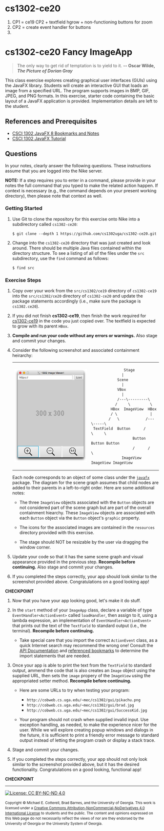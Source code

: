 # cs1302-ce20

1. CP1 = ce19 CP2 + textfield hgrow + non-functioning buttons for zoom
2. CP2 = create event handler for buttons
3. 


# cs1302-ce20 Fancy ImageApp

> The only way to get rid of temptation is to yield to it.
> **-- Oscar Wilde, _The Picture of Dorian Gray_**

This class exercise explores creating graphical user interfaces (GUIs) using the JavaFX library. Students
will create an interactive GUI that loads an image from a specified URL. The program supports images in BMP, 
GIF, JPEG, and PNG formats. In this exercise, starter code containing the basic layout of a JavaFX application
is provided. Implementation details are left to the student.

## References and Prerequisites

* [CSCI 1302 JavaFX 8 Bookmarks and Notes](http://cobweb.cs.uga.edu/~mec/cs1302/gui/)
* [CSCI 1302 JavaFX Tutorial](https://github.com/cs1302uga/cs1302-tutorials/blob/master/javafx/javafx.md)

## Questions

In your notes, clearly answer the following questions. These instructions assume that you are 
logged into the Nike server. 

**NOTE:** If a step requires you to enter in a command, please provide in your notes the full 
command that you typed to make the related action happen. If context is necessary (e.g., the 
command depends on your present working directory), then please note that context as well.

### Getting Started

1. Use Git to clone the repository for this exercise onto Nike into a subdirectory called `cs1302-ce20`:

   ```
   $ git clone --depth 1 https://github.com/cs1302uga/cs1302-ce20.git
   ```

1. Change into the `cs1302-ce20` directory that was just created and look around. There should be
   multiple Java files contained within the directory structure. To see a listing of all of the 
   files under the `src` subdirectory, use the `find` command as follows:
   
   ```
   $ find src
   ```

### Exercise Steps

1. Copy over your work from the `src/cs1302/ce19` directory of `cs1302-ce19`
   into the `src/cs1302/ce20` directory of `cs1302-ce20` and update the package
   statements accordingly (i.e., make sure the package is `cs1302.ce20`).
   
1. If you did not finish **cs1302-ce19**, then finish the work required for 
   [cs1302-ce19](https://github.com/cs1302uga/cs1302-ce19)
   in the code you just copied over. The textfield is expected to grow with
   its parent `HBox`. 
   
1. **Compile and run your code without any errors or warnings.**
   Also stage and commit your changes.
   
1. Consider the following screenshot and associated containment heirarchy:

   <table>
   <tr>
      <td> <img src="https://raw.githubusercontent.com/cs1302uga/cs1302-ce20/master/ScreenShotCP1.png?token=AAC_gNf5rZNVsCeD6PS7q7DA4YBrzcEiks5ck7mBwA%3D%3D"> </td>
      <td><pre><code>               Stage
                 |
               Scene
                 |
               VBox
                 |
               /---\---------\
              /     \         \
            HBox  ImageView  HBox
            / \               |
           /   \            /---\-----\
    TextField  Button      /     \     \
                      Button Button Button
                      /      /           \
                 ImageView ImageView ImageView</code></pre></td>
   </tr>
   </table>
   
   Each node corresponds to an object of some class under the 
   [`javafx`](https://docs.oracle.com/javase/8/javafx/api/toc.htm)
   package. The diagram for the scene graph assumes that child nodes
   are added to their parents in a left-to-right order.
   Here are some additional notes:
   
   * The three `ImageView` objects associated with the `Button` objects are not considered
     part of the scene graph but are part of the overall containment hiearchy. These 
     `ImageView` objects are associated with each `Button` object via the `Button` object's
     `graphic` property. 
   
   * The icons for the associated images are contained in the `resources` directory 
     provided with this exercise. 
     
   * The stage should NOT be resizable by the user via dragging the window corner.
   
1. Update your code so that it has the same scene graph and visual
   appearance provided in the previous step. 
   **Recompile before continuing.**
   Also stage and commit your changes.

1. If you completed the steps correctly, your app should look similar to
   the screenshot provided above. Congratulations on a good looking app!
   
**CHECKPOINT**

1. Now that you have your app looking good, let's make it do stuff. 

1. In the `start` method of your `ImageApp` class, declare a variable
   of type `EventHandler<ActionEvent>` called `loadHandler`, then assign
   to it, using a lambda expression, an implementation of
   `EventHandler<ActionEvent>` that prints out the text of the
   `TextField` to standard output (i.e., the terminal).
   **Recompile before continuing.**
   
   * Take special care that you import the correct `ActionEvent` class,
     as a quick Internet search may recommend the wrong one!
     Consult the 
     [API Documentation](https://docs.oracle.com/javase/8/javafx/api/toc.htm) and 
     [referenced bookmarks](http://cobweb.cs.uga.edu/~mec/cs1302/gui/)
     to determine the import statements that are needed.
     
1. Once your app is able to print the text from the `TextField` to 
   standard output, ammend the code that is also creates an `Image`
   object using the supplied URL, then sets the `image` propery of
   the `ImageView` using the appropriated setter method.
   **Recompile before continuing.**
   
   * Here are some URLs to try when testing your program:
   
     * `http://cobweb.cs.uga.edu/~mec/cs1302/gui/pikachu.png`
     * `http://cobweb.cs.uga.edu/~mec/cs1302/gui/brad.jpg`
     * `http://cobweb.cs.uga.edu/~mec/cs1302/gui/SuccessKid.jpg`
   
   * Your program should not crash when supplied invalid input. Use
     exception handling, as needed, to make the experience nicer
     for the user. While we will explore creating popup windows
     and dialogs in the future, it is sufficient to print a friendly
     error message to standard output instead of letting the
     program crash or display a stack trace.
     
1. Stage and commit your changes.

1. If you completed the steps correctly, your app should not only look 
   similar to the screenshot provided above, but it has the desired
   functionality. Congratulations on a good looking, functional app!
        
**CHECKPOINT**

<hr/>

[![License: CC BY-NC-ND 4.0](https://img.shields.io/badge/License-CC%20BY--NC--ND%204.0-lightgrey.svg)](http://creativecommons.org/licenses/by-nc-nd/4.0/)

<small>
Copyright &copy; Michael E. Cotterell, Brad Barnes, and the University of Georgia.
This work is licensed under a <a rel="license" href="http://creativecommons.org/licenses/by-nc-nd/4.0/">Creative Commons Attribution-NonCommercial-NoDerivatives 4.0 International License</a> to students and the public.
The content and opinions expressed on this Web page do not necessarily reflect the views of nor are they endorsed by the University of Georgia or the University System of Georgia.
</small>

